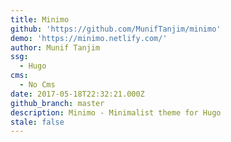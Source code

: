 ```yaml
---
title: Minimo
github: 'https://github.com/MunifTanjim/minimo'
demo: 'https://minimo.netlify.com/'
author: Munif Tanjim
ssg:
  - Hugo
cms:
  - No Cms
date: 2017-05-18T22:32:21.000Z
github_branch: master
description: Minimo - Minimalist theme for Hugo
stale: false
---
```

